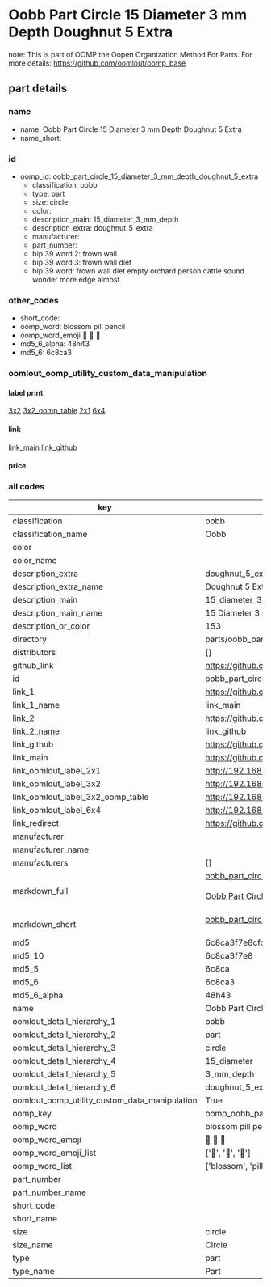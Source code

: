 # Oobb Part Circle 15 Diameter 3 mm Depth Doughnut 5 Extra  

note: This is part of OOMP the Oopen Organization Method For Parts. For more details: https://github.com/oomlout/oomp_base

##  part details
  







### name
* name: Oobb Part Circle 15 Diameter 3 mm Depth Doughnut 5 Extra
* name_short: 
### id
* oomp_id: oobb_part_circle_15_diameter_3_mm_depth_doughnut_5_extra
  * classification: oobb
  * type: part
  * size: circle
  * color: 
  * description_main: 15_diameter_3_mm_depth
  * description_extra: doughnut_5_extra
  * manufacturer: 
  * part_number: 
  * bip 39 word 2: frown wall
  * bip 39 word 3: frown wall diet
  * bip 39 word: frown wall diet empty orchard person cattle sound wonder more edge almost

### other_codes
* short_code: 
* oomp_word: blossom pill pencil
* oomp_word_emoji :blossom: :pill: :pencil:
* md5_6_alpha: 48h43
* md5_6: 6c8ca3






### oomlout_oomp_utility_custom_data_manipulation
#### label print
[3x2](http://192.168.1.245:1112/?label=oomp%2048h43)
[3x2_oomp_table](http://192.168.1.108:1112/?label=oomp%2048h43)
[2x1](http://192.168.1.242:1112/?label=oomp%2048h43)
[6x4](http://192.168.1.55:1112/?label=oomp%2048h43)    

#### link

[link_main](https://github.com/oomlout/oomlout_oomp_version_1_messy/tree/main/parts/oobb_part_circle_15_diameter_3_mm_depth_doughnut_5_extra) [link_github](https://github.com/oomlout/oomlout_oomp_version_1_messy/tree/main/parts/oobb_part_circle_15_diameter_3_mm_depth_doughnut_5_extra)                             

#### price







### all codes 
| key | value |  
| --- | --- |  
| classification | oobb |  
| classification_name | Oobb |  
| color |  |  
| color_name |  |  
| description_extra | doughnut_5_extra |  
| description_extra_name | Doughnut 5 Extra |  
| description_main | 15_diameter_3_mm_depth |  
| description_main_name | 15 Diameter 3 mm Depth |  
| description_or_color | 153 |  
| directory | parts/oobb_part_circle_15_diameter_3_mm_depth_doughnut_5_extra |  
| distributors | [] |  
| github_link | https://github.com/oomlout/oomlout_oomp_part_src/tree/main/parts/oobb_part_circle_15_diameter_3_mm_depth_doughnut_5_extra |  
| id | oobb_part_circle_15_diameter_3_mm_depth_doughnut_5_extra |  
| link_1 | https://github.com/oomlout/oomlout_oomp_version_1_messy/tree/main/parts/oobb_part_circle_15_diameter_3_mm_depth_doughnut_5_extra |  
| link_1_name | link_main |  
| link_2 | https://github.com/oomlout/oomlout_oomp_version_1_messy/tree/main/parts/oobb_part_circle_15_diameter_3_mm_depth_doughnut_5_extra |  
| link_2_name | link_github |  
| link_github | https://github.com/oomlout/oomlout_oomp_version_1_messy/tree/main/parts/oobb_part_circle_15_diameter_3_mm_depth_doughnut_5_extra |  
| link_main | https://github.com/oomlout/oomlout_oomp_version_1_messy/tree/main/parts/oobb_part_circle_15_diameter_3_mm_depth_doughnut_5_extra |  
| link_oomlout_label_2x1 | http://192.168.1.242:1112/?label=oomp%2048h43 |  
| link_oomlout_label_3x2 | http://192.168.1.245:1112/?label=oomp%2048h43 |  
| link_oomlout_label_3x2_oomp_table | http://192.168.1.108:1112/?label=oomp%2048h43 |  
| link_oomlout_label_6x4 | http://192.168.1.55:1112/?label=oomp%2048h43 |  
| link_redirect | https://github.com/oomlout/oomlout_oomp_version_1_messy/tree/main/parts/oobb_part_circle_15_diameter_3_mm_depth_doughnut_5_extra |  
| manufacturer |  |  
| manufacturer_name |  |  
| manufacturers | [] |  
| markdown_full | [oobb_part_circle_15_diameter_3_mm_depth_doughnut_5_extra](none)<br>[](none)<br>[Oobb Part Circle 15 Diameter 3 Mm Depth Doughnut 5 Extra](none)<br><br> |  
| markdown_short | [oobb_part_circle_15_diameter_3_mm_depth_doughnut_5_extra](none)<br><br> |  
| md5 | 6c8ca3f7e8cfc48a8d4e04927b7daaec |  
| md5_10 | 6c8ca3f7e8 |  
| md5_5 | 6c8ca |  
| md5_6 | 6c8ca3 |  
| md5_6_alpha | 48h43 |  
| name | Oobb Part Circle 15 Diameter 3 mm Depth Doughnut 5 Extra |  
| oomlout_detail_hierarchy_1 | oobb |  
| oomlout_detail_hierarchy_2 | part |  
| oomlout_detail_hierarchy_3 | circle |  
| oomlout_detail_hierarchy_4 | 15_diameter |  
| oomlout_detail_hierarchy_5 | 3_mm_depth |  
| oomlout_detail_hierarchy_6 | doughnut_5_extra |  
| oomlout_oomp_utility_custom_data_manipulation | True |  
| oomp_key | oomp_oobb_part_circle_15_diameter_3_mm_depth_doughnut_5_extra |  
| oomp_word | blossom pill pencil |  
| oomp_word_emoji | :blossom: :pill: :pencil: |  
| oomp_word_emoji_list | [':blossom:', ':pill:', ':pencil:'] |  
| oomp_word_list | ['blossom', 'pill', 'pencil'] |  
| part_number |  |  
| part_number_name |  |  
| short_code |  |  
| short_name |  |  
| size | circle |  
| size_name | Circle |  
| type | part |  
| type_name | Part |  

